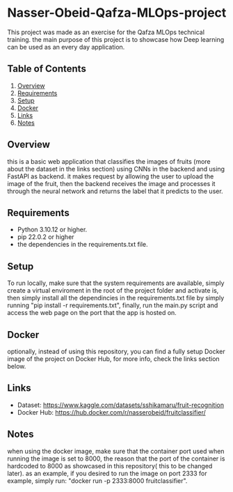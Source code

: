 # Nasser-Obeid-Qafza-MLOps-project
This project was made as an exercise for the Qafza MLOps technical training. the main purpose of this project is to showcase how Deep learning can be used as an every day application.

## Table of Contents
1. [Overview](#Overview)
2. [Requirements](#Requirements)
3. [Setup](#Setup)
4. [Docker](#Docker)
5. [Links](#Links)
6. [Notes](#Notes)



## Overview
this is a basic web application that classifies the images of fruits (more about the dataset in the links section) using CNNs in the backend and using FastAPI as backend. it makes request by allowing the user to upload the image of the fruit, then the backend receives the image and processes it through the neural network and returns the label that it predicts to the user.

## Requirements
- Python 3.10.12 or higher.
- pip 22.0.2 or higher
- the dependencies in the requirements.txt file.

## Setup
To run locally, make sure that the system requirements are available, simply create a virtual enviroment in the root of the project folder and activate is, then simply install all the dependincies in the requirements.txt file by simply running "pip install -r requirements.txt", finally, run the main.py script and access the web page on the port that the app is hosted on.

## Docker
optionally, instead of using this repository, you can find a fully setup Docker image of the project on Docker Hub, for more info, check the links section below. 

## Links
- Dataset: https://www.kaggle.com/datasets/sshikamaru/fruit-recognition
- Docker Hub: https://hub.docker.com/r/nasserobeid/fruitclassifier/

## Notes
when using the docker image, make sure that the container port used when running the image is set to 8000, the reason that the port of the container is hardcoded to 8000 as showcased in this repository( this to be changed later). as an example, if you desired to run the image on port 2333 for example, simply run: "docker run -p 2333:8000 fruitclassifier".

